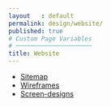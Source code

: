 ```yaml
---
layout   : default
permalink: design/website/
published: true
# Custom Page Variables
# ─────────────────────
title: Website
---
```

- <a href="/1718-nmd3-project-vannieuwenhuyse_verneert/design/website/sitemap">Sitemap</a>
- <a href="/1718-nmd3-project-vannieuwenhuyse_verneert/design/website/wireframes">Wireframes</a>
- <a href="/1718-nmd3-project-vannieuwenhuyse_verneert/design/website/screen-designs">Screen-designs</a>
